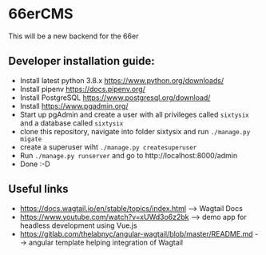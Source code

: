 # 66erCMS

This will be a new backend for the 66er

## Developer installation guide:

 - Install latest python 3.8.x https://www.python.org/downloads/
 - Install pipenv https://docs.pipenv.org/
 - Install PostgreSQL https://www.postgresql.org/download/
 - Install https://www.pgadmin.org/
 - Start up pgAdmin and create a user with all privileges called `sixtysix` and a database called `sixtysix`
 - clone this repository, navigate into folder sixtysix and run `./manage.py migate`
 - create a superuser wiht `./manage.py createsuperuser`
 - Run `./manage.py runserver` and go to http://localhost:8000/admin
 - Done :-D

## Useful links
 - https://docs.wagtail.io/en/stable/topics/index.html --> Wagtail Docs
 - https://www.youtube.com/watch?v=xUWd3o6z2bk --> demo app for headless development using Vue.js
 - https://gitlab.com/thelabnyc/angular-wagtail/blob/master/README.md --> angular template helping integration of Wagtail